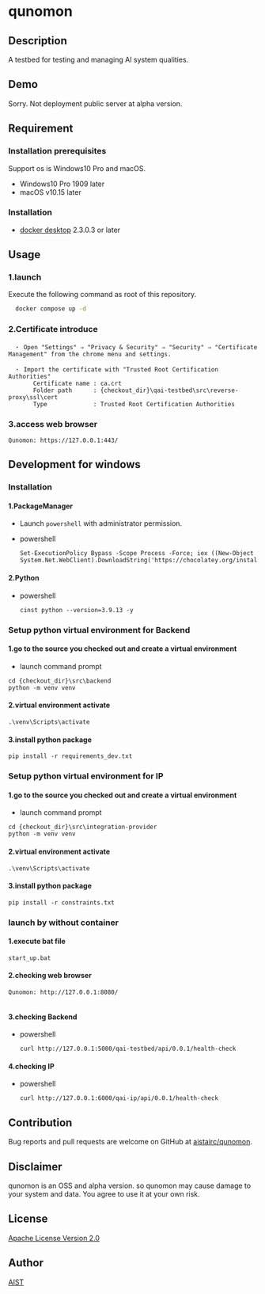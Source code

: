 # qunomon

## Description

A testbed for testing and managing AI system qualities.

## Demo

Sorry. Not deployment public server at alpha version.

## Requirement

### Installation prerequisites

Support os is Windows10 Pro and macOS.
* Windows10 Pro 1909 later
* macOS v10.15 later

### Installation

* [docker desktop](https://www.docker.com/products/docker-desktop) 2.3.0.3 or later

## Usage

### 1.launch

Execute the following command as root of this repository.

```sh
  docker compose up -d
```

### 2.Certificate introduce 
```
　・ Open "Settings" ⇒ "Privacy & Security" ⇒ "Security" ⇒ "Certificate Management" from the chrome menu and settings.

　・ Import the certificate with "Trusted Root Certification Authorities"
       Certificate name : ca.crt
       Folder path      : {checkout_dir}\qai-testbed\src\reverse-proxy\ssl\cert
       Type             : Trusted Root Certification Authorities
```

### 3.access web browser

```
Qunomon: https://127.0.0.1:443/

```

## Development for windows

### Installation

#### 1.PackageManager

* Launch `powershell` with administrator permission.

* powershell
    ```
    Set-ExecutionPolicy Bypass -Scope Process -Force; iex ((New-Object System.Net.WebClient).DownloadString('https://chocolatey.org/install.ps1'))
    ```

#### 2.Python

* powershell
    ```
    cinst python --version=3.9.13 -y
    ```

### Setup python virtual environment for Backend

#### 1.go to the source you checked out and create a virtual environment

* launch command prompt

```
cd {checkout_dir}\src\backend
python -m venv venv
```

#### 2.virtual environment activate

```
.\venv\Scripts\activate
```

#### 3.install python package

```
pip install -r requirements_dev.txt
```

### Setup python virtual environment for IP

#### 1.go to the source you checked out and create a virtual environment

* launch command prompt

```
cd {checkout_dir}\src\integration-provider
python -m venv venv
```
#### 2.virtual environment activate

```
.\venv\Scripts\activate
```

#### 3.install python package

```
pip install -r constraints.txt
```

### launch by without container

#### 1.execute bat file
```
start_up.bat
```

#### 2.checking web browser

```
Qunomon: http://127.0.0.1:8080/


```

#### 3.checking Backend

* powershell
    ``` 
    curl http://127.0.0.1:5000/qai-testbed/api/0.0.1/health-check
    ```

#### 4.checking IP

* powershell
    ``` 
    curl http://127.0.0.1:6000/qai-ip/api/0.0.1/health-check
    ```

## Contribution

Bug reports and pull requests are welcome on GitHub at [aistairc/qunomon](https://github.com/aistairc/qunomon).

## Disclaimer

qunomon is an OSS and alpha version.
so qunomon may cause damage to your system and data. You agree to use it at your own risk.

## License

[Apache License Version 2.0](LICENSE.txt)

## Author

[AIST](https://www.aist.go.jp/)

